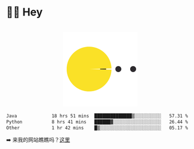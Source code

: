 
# 👋🏻 Hey
<div align="center">
	<br>
	<img src="https://raw.githubusercontent.com/Aniket965/Aniket965/master/pacman.svg?sanitize=true" width="200" height="200">
	<br>
</div>

<!--START_SECTION:waka-->

```text
Java             18 hrs 51 mins  ██████████████▒░░░░░░░░░░   57.31 %
Python           8 hrs 41 mins   ██████▓░░░░░░░░░░░░░░░░░░   26.44 %
Other            1 hr 42 mins    █▒░░░░░░░░░░░░░░░░░░░░░░░   05.17 %
```

<!--END_SECTION:waka-->

 ➡️  来我的网站瞧瞧吗？[这里](https://www.shaolongfei.com)
